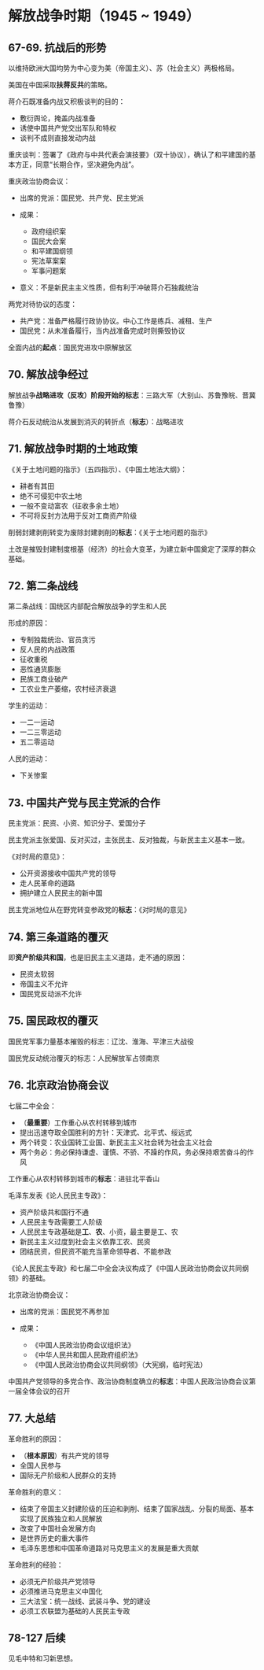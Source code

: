 # 解放战争时期（1945 ~ 1949）

## 67-69. 抗战后的形势

以维持欧洲大国均势为中心变为美（帝国主义）、苏（社会主义）两极格局。

美国在中国采取**扶蒋反共**的策略。

蒋介石既准备内战又积极谈判的目的：

+ 敷衍舆论，掩盖内战准备
+ 诱使中国共产党交出军队和特权
+ 谈判不成则直接发动内战

重庆谈判：签署了《政府与中共代表会演技要》（双十协议），确认了和平建国的基本方正，同意“长期合作，坚决避免内战”。

重庆政治协商会议：

+ 出席的党派：国民党、共产党、民主党派
+ 成果：

   + 政府组织案
   + 国民大会案
   + 和平建国纲领
   + 宪法草案案
   + 军事问题案

+ 意义：不是新民主主义性质，但有利于冲破蒋介石独裁统治

两党对待协议的态度：

+ 共产党：准备严格履行政协协议。中心工作是练兵、减租、生产
+ 国民党：从未准备履行，当内战准备完成时则撕毁协议

全面内战的**起点**：国民党进攻中原解放区

## 70. 解放战争经过

解放战争**战略进攻（反攻）**阶段开始的**标志**：三路大军（大别山、苏鲁豫皖、晋冀鲁豫）

蒋介石反动统治从发展到消灭的转折点（**标志**）：战略进攻

## 71. 解放战争时期的土地政策

《关于土地问题的指示》（五四指示）、《中国土地法大纲》：

+ 耕者有其田
+ 绝不可侵犯中农土地
+ 一般不变动富农（征收多余土地）
+ 不可将反封方法用于反对工商资产阶级

削弱封建剥削转变为废除封建剥削的**标志**：《关于土地问题的指示》

土改是摧毁封建制度根基（经济）的社会大变革，为建立新中国奠定了深厚的群众基础。

## 72. 第二条战线

第二条战线：国统区内部配合解放战争的学生和人民

形成的原因：

+ 专制独裁统治、官员贪污
+ 反人民的内战政策
+ 征收重税
+ 恶性通货膨胀
+ 民族工商业破产
+ 工农业生产萎缩，农村经济衰退

学生的运动：

+ 一二一运动
+ 一二三零运动
+ 五二零运动

人民的运动：

+ 下关惨案

## 73. 中国共产党与民主党派的合作

民主党派：民资、小资、知识分子、爱国分子

民主党派主张爱国、反对买过，主张民主、反对独裁，与新民主主义基本一致。

《对时局的意见》：

+ 公开资源接收中国共产党的领导
+ 走人民革命的道路
+ 拥护建立人民民主的新中国

民主党派地位从在野党转变参政党的**标志**：《对时局的意见》

## 74. 第三条道路的覆灭

即**资产阶级共和国**，也是旧民主主义道路，走不通的原因：

+ 民资太软弱
+ 帝国主义不允许
+ 国民党反动派不允许

## 75. 国民政权的覆灭

国民党军事力量基本摧毁的标志：辽沈、淮海、平津三大战役

国民党反动统治覆灭的标志：人民解放军占领南京

## 76. 北京政治协商会议

七届二中全会：

+ （**最重要**）工作重心从农村转移到城市
+ 提出迅速夺取全国胜利的方针：天津式、北平式、绥远式
+ 两个转变：农业国转工业国、新民主主义社会转为社会主义社会
+ 两个务必：务必保持谦虚、谨慎、不骄、不躁的作风，务必保持艰苦奋斗的作风

工作重心从农村转移到城市的**标志**：进驻北平香山

毛泽东发表《论人民民主专政》：

+ 资产阶级共和国行不通
+ 人民民主专政需要工人阶级
+ 人民民主专政基础是**工**、**农**、小资，最主要是工、农
+ 新民主主义过度到社会主义依靠工农、民资
+ 团结民资，但民资不能充当革命领导者、不能参政

《论人民民主专政》和七届二中全会决议构成了《中国人民政治协商会议共同纲领》的基础。

北京政治协商会议：

+ 出席的党派：国民党不再参加
+ 成果：

  + 《中国人民政治协商会议组织法》
  + 《中华人民共和国人民政府组织法》
  + 《中国人民政治协商会议共同纲领》（大宪纲，临时宪法）

中国共产党领导的多党合作、政治协商制度确立的**标志**：中国人民政治协商会议第一届全体会议的召开

## 77. 大总结

革命胜利的原因：

+ （**根本原因**）有共产党的领导
+ 全国人民参与
+ 国际无产阶级和人民群众的支持

革命胜利的意义：

+ 结束了帝国主义封建阶级的压迫和剥削、结束了国家战乱、分裂的局面、基本实现了民族独立和人民解放
+ 改变了中国社会发展方向
+ 是世界历史的重大事件
+ 毛泽东思想和中国革命道路对马克思主义的发展是重大贡献

革命胜利的经验：

+ 必须无产阶级共产党领导
+ 必须推进马克思主义中国化
+ 三大法宝：统一战线、武装斗争、党的建设
+ 必须工农联盟为基础的人民民主专政

## 78-127 后续

见毛中特和习新思想。